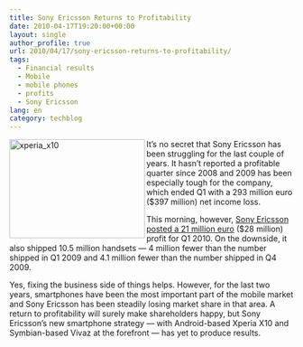 ```yaml
---
title: Sony Ericsson Returns to Profitability
date: 2010-04-17T19:20:00+00:00
layout: single
author_profile: true
url: 2010/04/17/sony-ericsson-returns-to-profitability/
tags:
  - Financial results
  - Mobile
  - mobile phones
  - profits
  - Sony Ericsson
lang: en
category: techblog
---
```

[<img title="xperia_x10" border="0" alt="xperia_x10" align="left" src="http://lh4.ggpht.com/_vaUVXcmC3OI/S8oC7qZPLyI/AAAAAAAAB_0/l-YeWWlO194/xperia_x10_thumb%5B2%5D.jpg?imgmax=800" width="240" height="175" />](http://lh3.ggpht.com/_vaUVXcmC3OI/S8oC5lTO13I/AAAAAAAAB_w/lfX5yghH6iE/s1600-h/xperia_x10%5B4%5D.jpg) It’s no secret that Sony Ericsson has been struggling for the last couple of years. It hasn’t reported a profitable quarter since 2008 and 2009 has been especially tough for the company, which ended Q1 with a 293 million euro ($397 million) net income loss. 

This morning, however, [Sony Ericsson posted a 21 million euro](http://www.sonyericsson.com/cws/corporate/press/pressreleases/pressreleasedetails/q12010semcfinancialsrelease-20100416) ($28 million) profit for Q1 2010. On the downside, it also shipped 10.5 million handsets — 4 million fewer than the number shipped in Q1 2009 and 4.1 million fewer than the number shipped in Q4 2009. 

Yes, fixing the business side of things helps. However, for the last two years, smartphones have been the most important part of the mobile market and Sony Ericsson has been steadily losing market share in that area. A return to profitability will surely make shareholders happy, but Sony Ericsson’s new smartphone strategy — with Android-based Xperia X10 and Symbian-based Vivaz at the forefront — has yet to produce results.